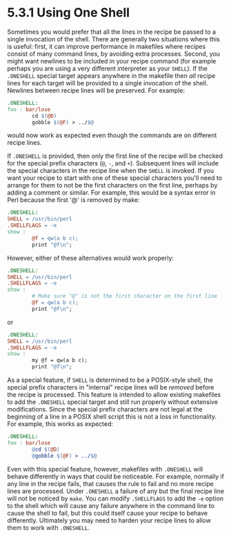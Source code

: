 # 5.3.1 Using One Shell

Sometimes you would prefer that all the lines in the recipe be passed to a single invocation of the shell.
There are generally two situations where this is useful: first, it can improve performance in makefiles where recipes consist of many command lines, by avoiding extra processes.
Second, you might want newlines to be included in your recipe command (for example perhaps you are using a very different interpreter as your `SHELL`).
If the `.ONESHELL` special target appears anywhere in the makefile then _all_ recipe lines for each target will be provided to a single invocation of the shell.
Newlines between recipe lines will be preserved.
For example:

```makefile
.ONESHELL:
foo : bar/lose
        cd $(@D)
        gobble $(@F) > ../$@
```

would now work as expected even though the commands are on different recipe lines.

If `.ONESHELL` is provided, then only the first line of the recipe will be checked for the special prefix characters (`@`, `-`, and `+`).
Subsequent lines will include the special characters in the recipe line when the `SHELL` is invoked.
If you want your recipe to start with one of these special characters you'll need to arrange for them to not be the first characters on the first line, perhaps by adding a comment or similar.
For example, this would be a syntax error in Perl because the first '@' is removed by make:

```makefile
.ONESHELL:
SHELL = /usr/bin/perl
.SHELLFLAGS = -e
show :
        @f = qw(a b c);
        print "@f\n";
```

However, either of these alternatives would work properly:

```makefile
.ONESHELL:
SHELL = /usr/bin/perl
.SHELLFLAGS = -e
show :
        # Make sure "@" is not the first character on the first line
        @f = qw(a b c);
        print "@f\n";
```

or

```makefile
.ONESHELL:
SHELL = /usr/bin/perl
.SHELLFLAGS = -e
show :
        my @f = qw(a b c);
        print "@f\n";
```

As a special feature, if `SHELL` is determined to be a POSIX-style shell, the special prefix characters in "internal" recipe lines will be _removed_ before the recipe is processed.
This feature is intended to allow existing makefiles to add the `.ONESHELL` special target and still run properly without extensive modifications.
Since the special prefix characters are not legal at the beginning of a line in a POSIX shell script this is not a loss in functionality.
For example, this works as expected:

```makefile
.ONESHELL:
foo : bar/lose
        @cd $(@D)
        @gobble $(@F) > ../$@
```

Even with this special feature, however, makefiles with `.ONESHELL` will behave differently in ways that could be noticeable.
For example, normally if any line in the recipe fails, that causes the rule to fail and no more recipe lines are processed.
Under `.ONESHELL` a failure of any but the final recipe line will not be noticed by `make`.
You can modify `.SHELLFLAGS` to add the `-e` option to the shell which will cause any failure anywhere in the command line to cause the shell to fail, but this could itself cause your recipe to behave differently.
Ultimately you may need to harden your recipe lines to allow them to work with `.ONESHELL`.
